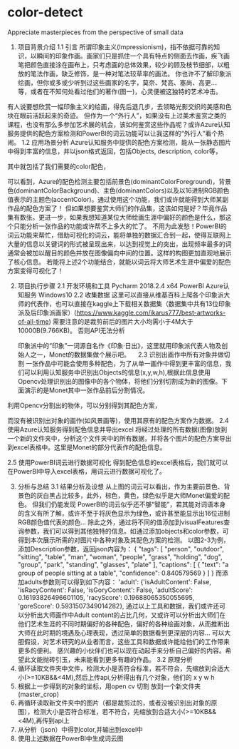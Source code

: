 # color-detect
 Appreciate masterpieces from the perspective of small data
1.	项目背景介绍
1.1	 引言
所谓印象主义(Impressionism)，指不依据可靠的知识，以瞬间的印象作画。画家们只是抓住一个具有特点的侧面去作画，疾飞画笔把颜色直接涂在画布上，只考虑画的总体效果，较少的顾及枝节细部，以粗放的笔法作画，缺乏修饰，是一种对笔法较草率的画法。
你也许不了解印象派绘画，但你或多或少听到过这些画家的名字，莫奈、梵高、塞尚、高更..．等，或者在不知何处看过他们的著作(图一)，心灵便被这独特的艺术冲击。

















有人说要想欣赏一幅印象主义的绘画，得先后退几步，去领略光影交织的美感和色块在眼前活跃起来的奇迹。
但作为一个“外行人”，如果没有上过美术鉴赏之类的课程，也没有那么多参加艺术展的机会，该如何鉴赏这些作品呢？或许Azure认知服务提供的配色方案检测和PowerBI的词云功能可以让我这样的“外行人”看个热闹。
1.2	应用场景分析
Azure认知服务中提供的配色方案检测，能从一张静态图片中得到丰富的信息，并以json格式返回，包括Objects, description, color等，






















其中就包括了我们需要的color配色，














可以看到，Azure的配色检测主要包括前景色(dominantColorForeground)，背景色(dominantColorBackground)、主色(dominantColors)以及以16进制RGB颜色值表示的主题色(accentColor)。通过使用这个功能，我们或许就能得到大师某副作品的配色方案了！
但如果想要鉴赏大师们的作品集，这该如何是好？毕竟作品集有数张。更进一步，如果我想知道某位大师绘画生涯中偏好的颜色是什么，那这个只能分析一张作品的功能或许帮不上多大的忙了。
不用为此发愁！PowerBI的词云功能来帮忙，借助可视化的词云，能将单独的数据汇合到一起，使得互联网上大量的信息以关键词的形式被呈现出来，以达到视觉上的突出，出现频率最多的词通常会被加以醒目的颜色并放在图像偏向中间的位置。这样的构图更加直观地展示了核心信息。
若能将上述2个功能结合，就能以词云将大师艺术生涯中偏爱的配色方案变得可视化了！





 
2.	项目执行步骤
2.1		开发环境和工具
Pycharm 2018.2.4 x64	PowerBI	Azure认知服务		Windows10
2.2		收集数据
	这里可以直接从维基百科上爬各个印象派大师的代表作，也可以直接在kaggle上下载相关数据集（数据集中共有13位印象派及后印象派画家）(https://www.kaggle.com/ikarus777/best-artworks-of-all-time)
需要注意的是裁剪前后的图片大小均需小于4M大于10000B(9.766KB)。
否则API无法分析





	印象派中的“印象”一词源自名作《印象·日出》，这里就用印象派代表人物及创始人之一，Monet的数据集做个展示吧。 
2.3		识别出画作中所有对象并做切割
一张作品中可能会使用多种配色，为了从单一画作中得到更丰富的信息，我们可以利用认知服务中识别出Objects的信息(x,y,w,h),根据此信息使用Opencv处理识别出的图像中的各个物体，将他们分别切割成为新的图像。下面演示的是Monet其中一张作品前后分割情况。




利用Opencv分割出的物体，可以分别得到其配色方案，




















而没有被识别出对象的画作(如风景画等)，使用其原有的配色方案作为数据。
2.4	  使用Azure认知服务得到配色信息并导出excel
将经过处理的所有数据(图像)放到一个新的文件夹中，分析这个文件夹中的所有数据，并将各个图片的配色方案导出到excel表格中。这里是Monet的部分代表作的配色信息。










2.5	  使用PowerBI词云进行数据可视化
得到配色信息的excel表格后，我们就可以在PowerBI中导入excel表格，用词云进行数据可视化了。

 
3.	分析与总结
3.1 结果分析及设想
从上图的词云可以看出，作为主要前景色、背景色的灰白黑占比较多，此外，棕色，黄色，绿色似乎是大师Monet偏爱的配色。
但我们仍能发现 PowerBI的词云似乎还不够“智能”，若其能对词语本身的含义有所了解，或许不至于将灰色显示为绿色，或许甚至能显示出16位进制RGB颜色值代表的颜色…
除此之外，通过将不同的值添加到visualFeatures查询参数，我们可以得到其他独特的信息。如通过添加objects和color参数，可得到本次展示所需的对图片中各种对象及其配色方案的检测。
以图2-3为例，添加Description参数，返回json内容为：
{ "tags": [ "person", "outdoor", "sitting", "table", "man", "woman", "people", "grass", "holding", "dog", "group", "park", "standing", "glasses", "plate" ], 
"captions": [ { "text": "a group of people sitting at a table", "confidence": 0.840579569 } ] }
而添加adults参数则可以得到如下内容：
'adult': {'isAdultContent': False, 'isRacyContent': False, 'isGoryContent': False, 'adultScore': 0.16193826496601105, 'racyScore': 0.19688065350055695,
 'goreScore': 0.5931507349014282},
通过以上工具和数据，我们或许还可以分析出大师画作中Adult content的占比几何，又或许可以分析出大师们在他们艺术生涯的不同时期偏好的各种配色，偏好的各种绘画对象，从而推断出大师在此时期的境遇及心理表现，透过简单的数据看到更深层的内容…
可以大胆假设，对艺术研究的从业者而言，这些工具和数据或许能给他们的工作带来更多的便利。
感兴趣的小伙伴们也可以现在动起手来分析自己偏好的内容。希望此文能抛砖引玉，未来能看到更多有趣的作品。
3.2 原理分析
1.	循环读取文件夹中文件，检测大小是否符合标准，若不符合，先缩放到合适大小(>=10KB&&<4M),然后上传api,分析得出有几个对象，他们的 x y w h 
2.	根据上一步得到的对象的坐标，用open cv 切割 放到一个新文件夹(master_crop)
3.	再循环读取新文件夹中的图片（都是裁剪过的，或者没被识别出对象的原图），检测大小是否符合标准，若不符合，先缩放到合适大小(>=10KB&&<4M),再传到api上
4.	从分析（json）中得到color,并输出到excel中
5.	使用上述数据在PowerBI中生成词云图

